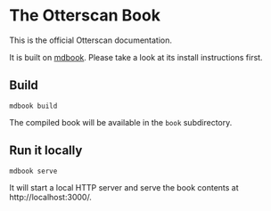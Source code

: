 # The Otterscan Book

This is the official Otterscan documentation.

It is built on [mdbook](https://rust-lang.github.io/mdBook/). Please take a look at its install instructions first.

## Build

```shell
mdbook build
```

The compiled book will be available in the `book` subdirectory.

## Run it locally

```shell
mdbook serve
```

It will start a local HTTP server and serve the book contents at http://localhost:3000/.

